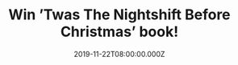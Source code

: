 ---
campaign-uuid: "c-25683a2c-b6e5-45e3-870f-860699610779"
type: "Competition"
category: "Gifts"
date: "2019-11-22T08:00:00.000Z"
end-date: "2019-12-22T23:59:00.000Z"
disable-form: false
is_promoted: false
has_entry_page: true
title: "Win ’Twas The Nightshift Before Christmas’ book!"
competition-description: "<p>’Twas the Nightshift Before Christmas’ is a love letter\
  \ to all those who spend their festive season on the front line, removing babies\
  \ and baubles from the various places they get stuck, at the most wonderful time\
  \ of the year. We are giving away a copy of this perfect surgical stocking-filler\
  \ to you.</p>\n<p>Click below for a chance to win.</p>\n"
hero-header: "Win ’Twas The Nightshift Before Christmas’ book!"
terms-confirmation: "N/A"
banner-img: "https://assets.expresslyapp.com/asset-9e200ac1-d52b-4e1a-b4f6-f39ce8a4b939.jpg"
logo-left-href: "https://club.expressly.io"
logo-left-image: "https://assets.expresslyapp.com/asset-7ba8c609-5f96-4da3-9612-0eb71916c2b5.jpg"
logo-left-title: "Expressly Club"
bg-image-hero: "https://assets.expresslyapp.com/asset-03604590-30c0-407e-8d81-faf50ab4a74f.jpg"
bg-image-first: "https://assets.expresslyapp.com/asset-33641e49-912b-4919-a60d-11e6ad2c8cc9.jpg"
section1-content: "<p>Christmas is coming, the goose is getting fat… but 1.4 million\
  \ NHS staff are heading off to work. In this perfect present for anyone who has\
  \ ever set foot in a hospital, Adam Kay delves back into his diaries for a hilarious,\
  \ horrifying and sometimes heartbreaking peek behind the blue curtain at Christmas\
  \ time.</p>\n<p>Twas the Nightshift Before Christmas is a love letter to all those\
  \ who spend their festive season on the front line, removing babies and baubles\
  \ from the various places they get stuck, at the most wonderful time of the year.</p>\n\
  <p>Click below for a chance to win!</p>\n"
entry-title: "Win ’Twas The Nightshift Before Christmas’ book!"
entry-content: "<p>Enter the draw to win ’Twas The Nightshift Before Christmas’ book\
  \ by completing the form below before 23:59 on the 22nd of December 2019.</p>\n"
has-winner: false
prize-description: "’Twas The Nightshift Before Christmas’ book!"
special-conditions: "Multiple entries are allowed up to one every day.\r\n\r\nThis\
  \ competition is also available on: http://aaa.nme.com/competitons/jane-mcdonald-christmas-concert-special-dvd"
country-restrictions:
- "GB"
---